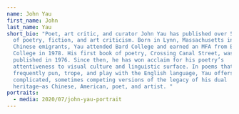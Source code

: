```yaml
---
name: John Yau
first_name: John
last_name: Yau
short_bio: "Poet, art critic, and curator John Yau has published over 50 books
  of poetry, fiction, and art criticism. Born in Lynn, Massachusetts in 1950 to
  Chinese emigrants, Yau attended Bard College and earned an MFA from Brooklyn
  College in 1978. His first book of poetry, Crossing Canal Street, was
  published in 1976. Since then, he has won acclaim for his poetry’s
  attentiveness to visual culture and linguistic surface. In poems that
  frequently pun, trope, and play with the English language, Yau offers
  complicated, sometimes competing versions of the legacy of his dual
  heritage—as Chinese, American, poet, and artist. "
portraits:
  - media: 2020/07/john-yau-portrait
---
```

